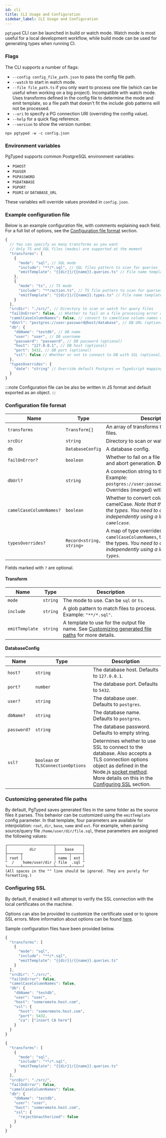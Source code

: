 ```yaml
---
id: cli
title: CLI Usage and Configuration
sidebar_label: CLI Usage and Configuration
---
```


`pgtyped` CLI can be launched in build or watch mode.
Watch mode is most useful for a local development workflow,
while build mode can be used for generating types when running CI.

### Flags

The CLI supports a number of flags:

- `--config config_file_path.json` to pass the config file path.
- `--watch` to start in watch mode.
- `--file file_path.ts` if you only want to process one file (which can be useful when working on a big project). Incompatible with watch mode. Uses transforms defined in the config file to determine the mode and emit template, so a file path that doesn't fit the include glob patterns will not be processed.
- `--uri` to specify a PG connection URI (overriding the config value).
- `--help` for a quick flag reference.
- `--version` to show the version number.

```shell script title="Example:"
npx pgtyped -w -c config.json
```

### Environment variables

PgTyped supports common PostgreSQL environment variables:

- `PGHOST`
- `PGUSER`
- `PGPASSWORD`
- `PGDATABASE`
- `PGPORT`
- `PGURI` or `DATABASE_URL`

These variables will override values provided in `config.json`.

### Example configuration file

Below is an example configuration file, with comments explaining each field.  
For a full list of options, see the [Configuration file format](#configuration-file-format) section.  

```js title="config.json"
{
  // You can specify as many transforms as you want
  // Only TS and SQL files (modes) are supported at the moment
  "transforms": [
    {
      "mode": "sql", // SQL mode
      "include": "**/*.sql", // SQL files pattern to scan for queries
      "emitTemplate": "{{dir}}/{{name}}.queries.ts" // File name template to save generated files
    },
    {
      "mode": "ts", // TS mode
      "include": "**/action.ts", // TS file pattern to scan for queries
      "emitTemplate": "{{dir}}/{{name}}.types.ts" // File name template to save generated files
    }
  ],
  "srcDir": "./src/", // Directory to scan or watch for query files
  "failOnError": false, // Whether to fail on a file processing error and abort generation (can be omitted - default is false)
  "camelCaseColumnNames": false, // convert to camelCase column names of result interface
  "dbUrl": "postgres://user:password@host/database", // DB URL (optional - will be merged with db if provided)
  "db": {
    "dbName": "testdb", // DB name
    "user": "user", // DB username
    "password": "password", // DB password (optional)
    "host": "127.0.0.1", // DB host (optional)
    "port": 5432, // DB port (optional)
    "ssl": false // Whether or not to connect to DB with SSL (optional)
  },
  "typesOverrides": {
    "date": "string" // Override default Postgres => TypeScript mapping
  }
}
```

:::note
Configuration file can be also be written in JS format and default exported as an object.
:::

### Configuration file format

| Name                    | Type                      | Description                                                                                                                                                                |
|-------------------------|---------------------------|----------------------------------------------------------------------------------------------------------------------------------------------------------------------------|
| `transforms`            | `Transform[]`             | An array of transforms to apply to the files.                                                                                                                              |
| `srcDir`                | `string`                  | Directory to scan or watch for query files.                                                                                                                                |
| `db`                    | `DatabaseConfig`          | A database config.                                                                                                                                                         |
| `failOnError?`          | `boolean`                | Whether to fail on a file processing error and abort generation. **Default:** `false`                                                                                      |
| `dbUrl?`                | `string`                 | A connection string to the database. Example: `postgres://user:password@host/database`. Overrides (merged) with `db` config.                                               |
| `camelCaseColumnNames?` | `boolean`                | Whether to convert column names to camelCase. _Note that this only coverts the types. You need to do this at runtime independently using a library like `pg-camelcase`_.   |
| `typesOverrides?`       | `Record<string, string>` | A map of type overrides. Similarly to `camelCaseColumnNames`, this only affects the types. _You need to do this at runtime independently using a library like `pg-types`._ |

Fields marked with `?` are optional.

#### Transform

| Name           | Type     | Description                                                                                       |
|----------------|----------|---------------------------------------------------------------------------------------------------|
| `mode`         | `string`   | The mode to use. Can be `sql` or `ts`.                                                            |
| `include`      | `string` | A glob pattern to match files to process. Example: `"**/*.sql"`.                                  |
| `emitTemplate` | `string` | A template to use for the output file name. See [Customizing generated file paths](#customizing-generated-file-paths) for more details. |

#### DatabaseConfig

| Name        | Type                                | Description                                                                                                                                                                                                                                                                                |
|-------------|-------------------------------------|--------------------------------------------------------------------------------------------------------------------------------------------------------------------------------------------------------------------------------------------------------------------------------------------|
| `host?`     | `string`                            | The database host. Defaults to `127.0.0.1`.                                                                                                                                                                                                                                                |
| `port?`     | `number`                            | The database port. Defaults to `5432`.                                                                                                                                                                                                                                                     |
| `user?`     | `string`                            | The database user. Defaults to `postgres`.                                                                                                                                                                                                                                                 |
| `dbName?`   | `string`                            | The database name. Defaults to `postgres`.                                                                                                                                                                                                                                                 |
| `password?` | `string`                            | The database password. Defaults to empty string.                                                                                                                                                                                                                                           |
| `ssl?`      | `boolean` or `TLSConnectionOptions` | Determines whether to use SSL to connect to the database. Also accepts a TLS connection options object as defined in the Node.js [socket method](https://nodejs.org/api/tls.html#new-tlstlssocketsocket-options). More details on this in the [Configuring SSL](#configuring-ssl) section. |

### Customizing generated file paths

By default, PgTyped saves generated files in the same folder as the source files it parses.
This behavior can be customized using the `emitTemplate` config parameter.
In that template, four parameters are available for interpolation: `root`, `dir`, `base`, `name` and `ext`.
For example, when parsing source/query file `/home/user/dir/file.sql`, these parameters are assigned the following values:

```
┌─────────────────────┬────────────┐
│          dir        │    base    │
├──────┬              ├──────┬─────┤
│ root │              │ name │ ext │
"  /    home/user/dir / file  .sql "
└──────┴──────────────┴──────┴─────┘
(All spaces in the "" line should be ignored. They are purely for formatting.)
```

### Configuring SSL

By default, if enabled it will attempt to verify the SSL connection with the local certificates on the machine.

Options can also be provided to customize the certificate used or to ignore SSL errors. More information about options can be found [here](https://nodejs.org/api/tls.html#tls_new_tls_tlssocket_socket_options).

Sample configuration files have been provided below.

```js title="custom_ca.json"
{
  "transforms": [
    {
      "mode": "sql",
      "include": "**/*.sql",
      "emitTemplate": "{{dir}}/{{name}}.queries.ts"
    }
  ],
  "srcDir": "./src/",
  "failOnError": false,
  "camelCaseColumnNames": false,
  "db": {
    "dbName": "testdb",
    "user": "user",
    "host": "someremote.host.com",
    "ssl": {
      "host": "someremote.host.com",
      "port": 5432,
      "ca": ["insert CA here"]
    }
  }
}
```

```js title="ignore_ssl.json"
{
  "transforms": [
    {
      "mode": "sql",
      "include": "**/*.sql",
      "emitTemplate": "{{dir}}/{{name}}.queries.ts"
    }
  ],
  "srcDir": "./src/",
  "failOnError": false,
  "camelCaseColumnNames": false,
  "db": {
    "dbName": "testdb",
    "user": "user",
    "host": "someremote.host.com",
    "ssl": {
      "rejectUnauthorized": false
    }
  }
}
```
